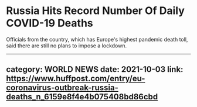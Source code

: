 # Russia Hits Record Number Of Daily COVID-19 Deaths

Officials from the country, which has Europe's highest pandemic death toll, said there are still no plans to impose a lockdown.

---
category: WORLD NEWS
date: 2021-10-03
link: https://www.huffpost.com/entry/eu-coronavirus-outbreak-russia-deaths_n_6159e8f4e4b075408bd86cbd
---

